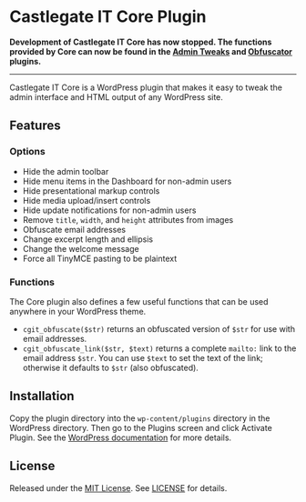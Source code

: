 # Castlegate IT Core Plugin

**Development of Castlegate IT Core has now stopped. The functions provided by Core can now be found in the [Admin Tweaks](https://github.com/castlegateit/cgit-wp-admin-tweaks) and [Obfuscator](https://github.com/castlegateit/cgit-wp-obfuscator) plugins.**

---

Castlegate IT Core is a WordPress plugin that makes it easy to tweak the admin
interface and HTML output of any WordPress site.

## Features

### Options

*   Hide the admin toolbar
*   Hide menu items in the Dashboard for non-admin users
*   Hide presentational markup controls
*   Hide media upload/insert controls
*   Hide update notifications for non-admin users
*   Remove `title`, `width`, and `height` attributes from images
*   Obfuscate email addresses
*   Change excerpt length and ellipsis
*   Change the welcome message
*   Force all TinyMCE pasting to be plaintext

### Functions

The Core plugin also defines a few useful functions that can be used anywhere
in your WordPress theme.

*   `cgit_obfuscate($str)` returns an obfuscated version of `$str` for use
    with email addresses.
*   `cgit_obfuscate_link($str, $text)` returns a complete `mailto:` link to
    the email address `$str`. You can use `$text` to set the text of the link;
    otherwise it defaults to `$str` (also obfuscated).

## Installation

Copy the plugin directory into the `wp-content/plugins` directory in the
WordPress directory. Then go to the Plugins screen and click Activate Plugin.
See the [WordPress documentation](http://codex.wordpress.org/Managing_Plugins#Manual_Plugin_Installation)
for more details.

## License

Released under the [MIT License](http://www.opensource.org/licenses/MIT). See
[LICENSE](LICENSE) for details.
